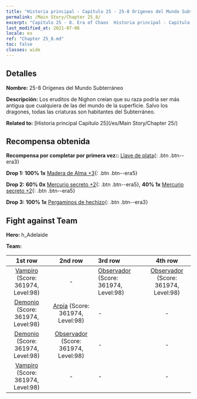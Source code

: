 ```yaml
---
title: "Historia principal - Capítulo 25 - 25-8 Orígenes del Mundo Subterráneo"
permalink: /Main Story/Chapter 25_8/
excerpt: "Capítulo 25 - 8. Era of Chaos  Historia principal - Capítulo 25_8. 25-8 Orígenes del Mundo Subterráneo"
last_modified_at: 2021-07-06
locale: es
ref: "Chapter 25_8.md"
toc: false
classes: wide
---
```


## Detalles

 **Nombre:** 25-8 Orígenes del Mundo Subterráneo

 **Descripción:** Los eruditos de Nighon creían que su raza podría ser más antigua que cualquiera de las del mundo de la superficie. Salvo los dragones, todas las criaturas son habitantes del Subterráneo.

 **Related to:** [Historia principal Capítulo 25](/es/Main Story/Chapter 25/)

## Recompensa obtenida

 **Recompensa por completar por primera vez::** [Llave de plata](/ItemsES/con_693/){: .btn .btn--era3}

 **Drop 1:** **100% 1x** [Madera de Alma +3](/ItemsES/mat_83/){: .btn .btn--era5}

 **Drop 2:** **60% 0x** [Mercurio secreto +2](/ItemsES/mat_77/){: .btn .btn--era5}, **40% 1x** [Mercurio secreto +2](/ItemsES/mat_77/){: .btn .btn--era5}

 **Drop 3:** **100% 1x** [Pergaminos de hechizo](/ItemsES/con_694/){: .btn .btn--era3}


## Fight against Team
 **Hero:** h_Adelaide

 **Team:**


  | 1st row | 2nd row | 3rd row | 4th row |
  |:----:|:----:|:----|:----:|
  | [Vampiro](/es/units/Vampire/) (Score: 361974, Level:98)  | - | [Observador](/es/units/Beholder/) (Score: 361974, Level:98)  | [Observador](/es/units/Beholder/) (Score: 361974, Level:98)  |
  | [Demonio](/es/units/Demon/) (Score: 361974, Level:98)  | [Arpía](/es/units/Harpy/) (Score: 361974, Level:98)  | - | - |
  | [Demonio](/es/units/Demon/) (Score: 361974, Level:98)  | [Observador](/es/units/Beholder/) (Score: 361974, Level:98)  | - | - |
  | [Vampiro](/es/units/Vampire/) (Score: 361974, Level:98)  | - | - | - |



